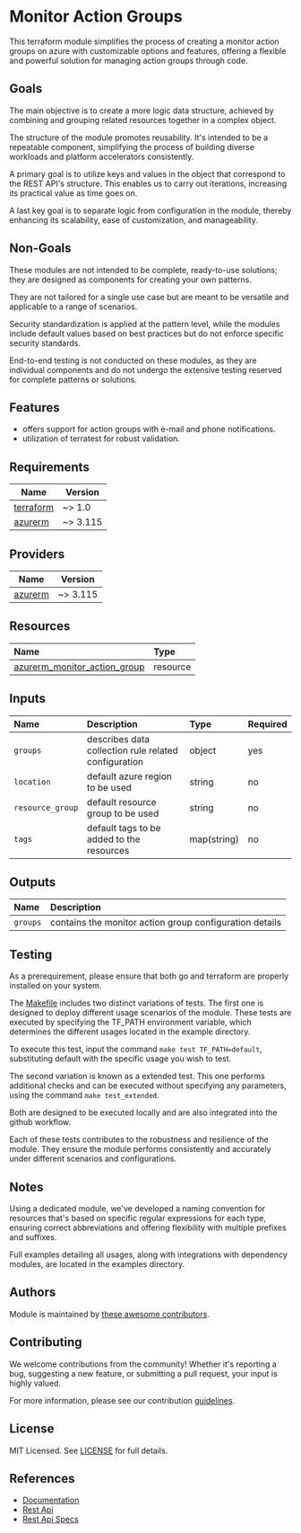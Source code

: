 # Monitor Action Groups

This terraform module simplifies the process of creating a monitor action groups on azure with customizable options and features, offering a flexible and powerful solution for managing action groups through code.

## Goals

The main objective is to create a more logic data structure, achieved by combining and grouping related resources together in a complex object.

The structure of the module promotes reusability. It's intended to be a repeatable component, simplifying the process of building diverse workloads and platform accelerators consistently.

A primary goal is to utilize keys and values in the object that correspond to the REST API's structure. This enables us to carry out iterations, increasing its practical value as time goes on.

A last key goal is to separate logic from configuration in the module, thereby enhancing its scalability, ease of customization, and manageability.

## Non-Goals

These modules are not intended to be complete, ready-to-use solutions; they are designed as components for creating your own patterns.

They are not tailored for a single use case but are meant to be versatile and applicable to a range of scenarios.

Security standardization is applied at the pattern level, while the modules include default values based on best practices but do not enforce specific security standards.

End-to-end testing is not conducted on these modules, as they are individual components and do not undergo the extensive testing reserved for complete patterns or solutions.

## Features

- offers support for action groups with e-mail and phone notifications.
- utilization of terratest for robust validation.

## Requirements

| Name | Version |
|------|---------|
| <a name="requirement_terraform"></a> [terraform](#requirement\_terraform) | ~> 1.0 |
| <a name="requirement_azurerm"></a> [azurerm](#requirement\_azurerm) | ~> 3.115 |

## Providers

| Name | Version |
|------|---------|
| <a name="provider_azurerm"></a> [azurerm](#provider\_azurerm) | ~> 3.115 |

## Resources

| Name | Type |
| :-- | :-- |
| [azurerm_monitor_action_group](https://registry.terraform.io/providers/hashicorp/azurerm/latest/docs/resources/monitor_action_group) | resource |

## Inputs

| Name | Description | Type | Required |
| :-- | :-- | :-- | :-- |
| `groups` | describes data collection rule related configuration | object | yes |
| `location` | default azure region to be used | string | no |
| `resource_group` | default resource group to be used | string | no |
| `tags` | default tags to be added to the resources | map(string) | no |

## Outputs

| Name | Description |
| :-- | :-- |
| `groups` | contains the monitor action group configuration details |

## Testing

As a prerequirement, please ensure that both go and terraform are properly installed on your system.

The [Makefile](Makefile) includes two distinct variations of tests. The first one is designed to deploy different usage scenarios of the module. These tests are executed by specifying the TF_PATH environment variable, which determines the different usages located in the example directory.

To execute this test, input the command ```make test TF_PATH=default```, substituting default with the specific usage you wish to test.

The second variation is known as a extended test. This one performs additional checks and can be executed without specifying any parameters, using the command ```make test_extended```.

Both are designed to be executed locally and are also integrated into the github workflow.

Each of these tests contributes to the robustness and resilience of the module. They ensure the module performs consistently and accurately under different scenarios and configurations.

## Notes

Using a dedicated module, we've developed a naming convention for resources that's based on specific regular expressions for each type, ensuring correct abbreviations and offering flexibility with multiple prefixes and suffixes.

Full examples detailing all usages, along with integrations with dependency modules, are located in the examples directory.

## Authors

Module is maintained by [these awesome contributors](https://github.com/cloudnationhq/terraform-azure-mag/graphs/contributors).

## Contributing

We welcome contributions from the community! Whether it's reporting a bug, suggesting a new feature, or submitting a pull request, your input is highly valued.

For more information, please see our contribution [guidelines](./CONTRIBUTING.md).

## License

MIT Licensed. See [LICENSE](./LICENSE) for full details.

## References

- [Documentation](https://learn.microsoft.com/en-us/azure/azure-monitor/alerts/action-groups)
- [Rest Api](https://learn.microsoft.com/en-us/rest/api/monitor/action-groups)
- [Rest Api Specs](https://github.com/Azure/azure-rest-api-specs/tree/main/specification/monitor/resource-manager)
